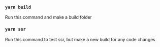 ### `yarn build`

Run this command and make a build folder

### `yarn ssr`

Run this command to test ssr, but make a new build for any code changes
